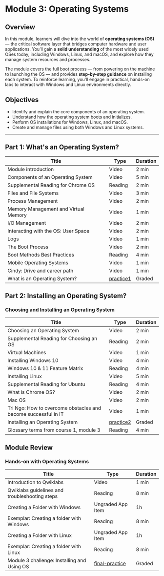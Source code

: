 # Module 3: Operating Systems

## Overview

In this module, learners will dive into the world of **operating systems (OS)** — the critical software layer that bridges computer hardware and user applications. You’ll gain a **solid understanding** of the most widely used OSes today, including Windows, Linux, and macOS, and explore how they manage system resources and processes.

The module covers the full boot process — from powering on the machine to launching the OS — and provides **step-by-step guidance** on installing each system. To reinforce learning, you'll engage in practical, hands-on labs to interact with Windows and Linux environments directly.

## Objectives

- Identify and explain the core components of an operating system.
- Understand how the operating system boots and initializes.
- Perform OS installations for Windows, Linux, and macOS.
- Create and manage files using both Windows and Linux systems.

---

## Part 1: What's an Operating System?

| Title                                         | Type                | Duration |
|-----------------------------------------------|---------------------|----------|
| Module introduction                            | Video               | 2 min    |
| Components of an Operating System              | Video               | 5 min    |
| Supplemental Reading for Chrome OS             | Reading             | 2 min    |
| Files and File Systems                         | Video               | 3 min    |
| Process Management                             | Video               | 2 min    |
| Memory Management and Virtual Memory           | Video               | 1 min    |
| I/O Management                                 | Video               | 2 min    |
| Interacting with the OS: User Space            | Video               | 2 min    |
| Logs                                           | Video               | 1 min    |
| The Boot Process                               | Video               | 2 min    |
| Boot Methods Best Practices                    | Reading             | 4 min    |
| Mobile Operating Systems                       | Video               | 1 min    |
| Cindy: Drive and career path                   | Video               | 1 min    |
| What is an Operating System?                   | [practice1](./practice/practice1.md) | Graded   |


## Part 2: Installing an Operating System?

### Choosing and Installing an Operating System

| Title                                                             | Type                | Duration |
|-------------------------------------------------------------------|---------------------|----------|
| Choosing an Operating System                                      | Video               | 2 min    |
| Supplemental Reading for Choosing an OS                           | Reading             | 2 min    |
| Virtual Machines                                                  | Video               | 1 min    |
| Installing Windows 10                                             | Video               | 4 min    |
| Windows 10 & 11 Feature Matrix                                    | Reading             | 4 min    |
| Installing Linux                                                  | Video               | 5 min    |
| Supplemental Reading for Ubuntu                                   | Reading             | 4 min    |
| What is Chrome OS?                                               | Video               | 2 min    |
| Mac OS                                                            | Video               | 2 min    |
| Tri Ngo: How to overcome obstacles and become successful in IT   | Video               | 1 min    |
| Installing an Operating System                                    | [practice2](./practice/practice2.md) | Graded   |
| Glossary terms from course 1, module 3                            | Reading             | 4 min    |

## Module Review

### Hands-on with Operating Systems

| Title                                                   | Type                | Duration |
|---------------------------------------------------------|---------------------|----------|
| Introduction to Qwiklabs                                | Video               | 1 min    |
| Qwiklabs guidelines and troubleshooting steps           | Reading             | 8 min    |
| Creating a Folder with Windows                          | Ungraded App Item   | 1h       |
| Exemplar: Creating a folder with Windows                | Reading             | 8 min    |
| Creating a Folder with Linux                            | Ungraded App Item   | 1h       |
| Exemplar: Creating a folder with Linux                  | Reading             | 8 min    |
| Module 3 challenge: Installing and Using OS             | [final-practice](./practice/final-practice.md)  | Graded   |
